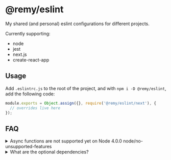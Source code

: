 # @remy/eslint

My shared (and personal) eslint configurations for different projects.

Currently supporting:

* node
* jest
* next.js
* create-react-app

## Usage

Add `.eslintrc.js` to the root of the project, and with `npm i -D @remy/eslint`,
add the following code:

```js
module.exports = Object.assign({}, require('@remy/eslint/next'), {
  // overrides live here
});
```

## FAQ

<details><summary>Async functions are not supported yet on Node 4.0.0  node/no-unsupported-features</summary>
<br>
eslint is reading from the `package.json`, and the `engines.node` value is missing (assuming you want node@latest).

</details>

<details><summary>What are the optional dependencies?</summary><br>
  
```
npm i -D eslint@^4.17.0 babel-eslint@^7.2.3 eslint-config-react-app@^2.0.1 eslint-plugin-flowtype@^2.39.1 eslint-plugin-import@^2.8.0 eslint-plugin-jsx-a11y@^5.1.1 eslint-plugin-node@^5.2.1 eslint-plugin-jest@^21.3.2
```
</details
